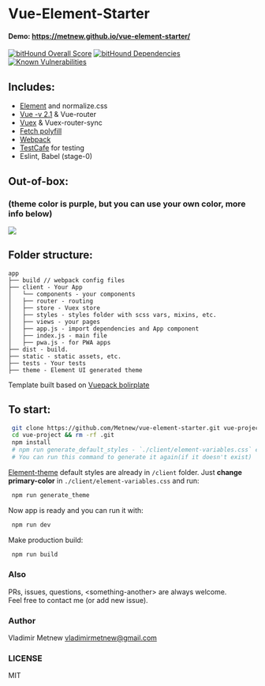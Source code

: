 # Vue-Element-Starter
#### Demo: https://metnew.github.io/vue-element-starter/

[![bitHound Overall Score](https://www.bithound.io/github/Metnew/vue-element-starter/badges/score.svg)](https://www.bithound.io/github/Metnew/vue-element-starter)
[![bitHound Dependencies](https://www.bithound.io/github/Metnew/vue-element-starter/badges/dependencies.svg)](https://www.bithound.io/github/Metnew/vue-element-starter/master/dependencies/npm)
[![Known Vulnerabilities](https://snyk.io/test/github/metnew/vue-element-starter/badge.svg)](https://snyk.io/test/github/metnew/vue-element-starter)
## Includes:

- [Element](http://element.eleme.io/#/en-US) and normalize.css
- [Vue -v 2.1](https://vuejs.org/) & Vue-router
- [Vuex](https://github.com/vuejs/vuex) & Vuex-router-sync
- [Fetch polyfill](https://www.npmjs.com/package/whatwg-fetch)
- [Webpack](https://webpack.github.io/)
- [TestCafe](https://testcafe.devexpress.com/) for testing
- Eslint, Babel (stage-0)

## Out-of-box:
### (theme color is purple, but you can use your own color, more info below)

![](https://github.com/Metnew/vue-element-starter/blob/gh-pages/screen.gif?raw=true)

## Folder structure:

```
app
├── build // webpack config files
├── client - Your App
│   └── components - your components
│   ├── router - routing
│   ├── store - Vuex store
│   ├── styles - styles folder with scss vars, mixins, etc.
│   ├── views - your pages
│   ├── app.js - import dependencies and App component
│   ├── index.js - main file
│   ├── pwa.js - for PWA apps
├── dist - build.
├── static - static assets, etc.
├── tests - Your tests
├── theme - Element UI generated theme
```

Template built based on [Vuepack bolirplate](https://github.com/egoist/vuepack)

## To start:

```bash
 git clone https://github.com/Metnew/vue-element-starter.git vue-project  
 cd vue-project && rm -rf .git
 npm install
 # npm run generate_default_styles - `./client/element-variables.css` exists by default
 # You can run this command to generate it again(if it doesn't exist)
```

[Element-theme](https://www.npmjs.com/package/element-theme) default styles are already in `/client` folder. Just **change primary-color** in `./client/element-variables.css` and run:

```bash
 npm run generate_theme
```

Now app is ready and you can run it with:

```bash
 npm run dev
```

Make production build:

```bash
 npm run build
```

### Also
PRs, issues, questions, \<something-another> are always welcome.     
Feel free to contact me (or add new issue).

### Author
Vladimir Metnew <vladimirmetnew@gmail.com>

### LICENSE
MIT
